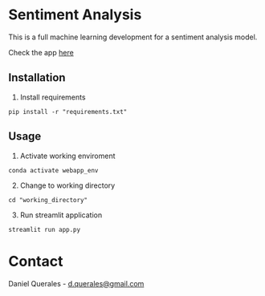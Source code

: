 # Sentiment Analysis

This is a full machine learning development for a sentiment analysis model.

Check the app [here](https://dquerales-webapp-app-xmgqcu.streamlit.app/)

## Installation

1. Install requirements
```
pip install -r "requirements.txt"
```

## Usage

1. Activate working enviroment
   
```
conda activate webapp_env
```
2. Change to working directory
```
cd "working_directory"
```
3. Run streamlit application
```
streamlit run app.py
```

# Contact

Daniel Querales - d.querales@gmail.com
